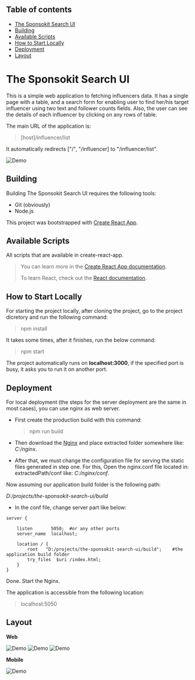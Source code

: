 ## Table of contents

- [The Sponsokit Search UI](#the-sponsokit-search-ui)
- [Building](#building)
- [Available Scripts](#available-scripts)
- [How to Start Locally](#how-to-start-locally)
- [Deployment](#deployment)
- [Layout](#layout)

# The Sponsokit Search UI
This is a simple web application to fetching influencers data.
It has a single page with a table, and a search form for enabling user to find her/his target influencer
using two text and follower counts fields.
Also, the user can see the details of each influencer by clicking on any rows of table.

The main URL of the application is:
> [host]/influencer/list

It automatically redirects ["/", "/influencer] to "/influencer/list".

![Demo](https://user-images.githubusercontent.com/4962803/127638871-c08d8d32-3b52-465f-947d-c7015e24b24b.gif)

## Building

Building The Sponsokit Search UI requires the following tools:

- Git (obviously)
- Node.js

This project was bootstrapped with [Create React App](https://github.com/facebook/create-react-app).

## Available Scripts

All scripts that are available in create-react-app.

> You can learn more in the [Create React App documentation](https://facebook.github.io/create-react-app/docs/getting-started).
>
> To learn React, check out the [React documentation](https://reactjs.org/).

## How to Start Locally
For starting the project locally, after cloning the project, go to the project dicretory and run the following command:
> npm install

It takes some times, after it finishes, run the below command:
>npm start

The project automatically runs on **localhost:3000**, if the specified port is busy, it asks you to run it
on another port.

## Deployment

For local deployment (the steps for the server deployment are the same in most cases),
you can use nginx as web server.

- First create the production build with this command:

  > npm run build

- Then download the [Nginx](https://nginx.org/en/download.html) and place extracted
  folder somewhere like: _C:/nginx_.

- After that, we must change the configuration file for serving the static files
  generated in step one.
  For this, Open the nginx.conf file located in: extractedPath/conf
  like: _C:/nginx/conf_.

Now assuming our application build folder is the following path:

_D:/projects/the-sponsokit-search-ui/build_

- In the conf file, change server part like below:

```text
server {

    listen       5050;  #or any other ports
    server_name  localhost;

    location / {
        root   "D:/projects/the-sponsokit-search-ui/build";    #the application build folder
        try_files  $uri /index.html;
    }
}
```

Done. Start the Nginx.

The application is accessible from the following location:
> localhost:5050

## Layout
**Web**

![Demo](https://user-images.githubusercontent.com/4962803/127640967-4de6d77a-2a99-45ec-addc-0860b625b104.PNG)
![Demo](https://user-images.githubusercontent.com/4962803/127640977-06cde7d2-1f73-40a3-8853-d13945e2255c.PNG)
![Demo](https://user-images.githubusercontent.com/4962803/127640981-427e8f7d-274b-495b-a350-15606090019b.PNG)

**Mobile**

![Demo](https://user-images.githubusercontent.com/4962803/127640972-3cd3e15d-be56-4e3b-9a5d-8c0491b26c72.PNG)